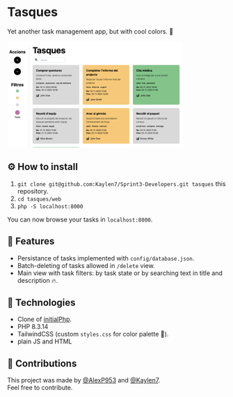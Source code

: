 # Tasques  
Yet another task management app, but with cool colors. 💅  

<img src="./docs/main.png" alt="Example main view png" width="80%">

## ⚙️ How to install  
1. `git clone git@github.com:Kaylen7/Sprint3-Developers.git tasques` this repository.  
2. `cd tasques/web`  
3. `php -S localhost:8000` 

You can now browse your tasks in `localhost:8000`.

## 💄 Features  
- Persistance of tasks implemented with `config/database.json`.  
- Batch-deleting of tasks allowed in `/delete` view. 
- Main view with task filters: by task state or by searching text in title and description 🔥.  

## 👾 Technologies  
- Clone of [initialPhp](https://github.com/IT-Academy-BCN/phpInitialDemo).
- PHP 8.3.14
- TailwindCSS (custom `styles.css` for color palette 🎨).
- plain JS and HTML  

## 🤝 Contributions  
This project was made by [@AlexP953](https://github.com/AlexP953) and [@Kaylen7](https://github.com/Kaylen7/).  
Feel free to contribute.   

